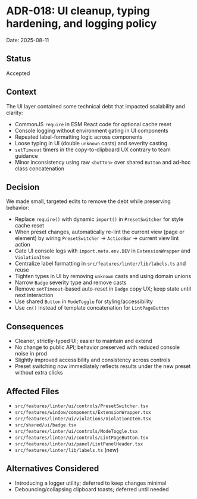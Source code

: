 # ADR-018: UI cleanup, typing hardening, and logging policy

Date: 2025-08-11

## Status

Accepted

## Context

The UI layer contained some technical debt that impacted scalability and clarity:

- CommonJS `require` in ESM React code for optional cache reset
- Console logging without environment gating in UI components
- Repeated label-formatting logic across components
- Loose typing in UI (double `unknown` casts) and severity casting
- `setTimeout` timers in the copy-to-clipboard UX contrary to team guidance
- Minor inconsistency using raw `<button>` over shared `Button` and ad-hoc class concatenation

## Decision

We made small, targeted edits to remove the debt while preserving behavior:

- Replace `require()` with dynamic `import()` in `PresetSwitcher` for style cache reset
- When preset changes, automatically re-lint the current view (page or element) by wiring `PresetSwitcher` → `ActionBar` → current view lint action
- Gate UI console logs with `import.meta.env.DEV` in `ExtensionWrapper` and `ViolationItem`
- Centralize label formatting in `src/features/linter/lib/labels.ts` and reuse
- Tighten types in UI by removing `unknown` casts and using domain unions
- Narrow `Badge` severity type and remove casts
- Remove `setTimeout`-based auto-reset in `Badge` copy UX; keep state until next interaction
- Use shared `Button` in `ModeToggle` for styling/accessibility
- Use `cn()` instead of template concatenation for `LintPageButton`

## Consequences

- Cleaner, strictly-typed UI; easier to maintain and extend
- No change to public API; behavior preserved with reduced console noise in prod
- Slightly improved accessibility and consistency across controls
- Preset switching now immediately reflects results under the new preset without extra clicks

## Affected Files

- `src/features/linter/ui/controls/PresetSwitcher.tsx`
- `src/features/window/components/ExtensionWrapper.tsx`
- `src/features/linter/ui/violations/ViolationItem.tsx`
- `src/shared/ui/badge.tsx`
- `src/features/linter/ui/controls/ModeToggle.tsx`
- `src/features/linter/ui/controls/LintPageButton.tsx`
- `src/features/linter/ui/panel/LintPanelHeader.tsx`
- `src/features/linter/lib/labels.ts` (new)

## Alternatives Considered

- Introducing a logger utility; deferred to keep changes minimal
- Debouncing/collapsing clipboard toasts; deferred until needed
